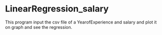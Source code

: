 # LinearRegression_salary


This program input the csv file of a YearofExperience and salary and plot it on graph and see the regression.
